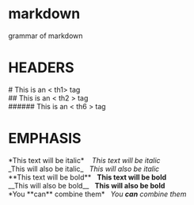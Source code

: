 # markdown
grammar of markdown

# HEADERS
\#  This is an < th1> tag  
\#\#  This is an < th2 > tag  
\#\#\#\#\#\# This is an < th6 > tag  

# EMPHASIS
\*This text will be italic\* &nbsp;&nbsp; 
*This text will be italic*  
\_This will also be italic\_&nbsp;&nbsp;
_This will also be italic_  
\*\*This text will be bold\*\*&nbsp;&nbsp;
**This text will be bold**  
\_\_This will also be bold\_\_&nbsp;&nbsp;
__This will also be bold__  
\*You \*\*can\*\* combine them\*&nbsp;&nbsp;
*You **can** combine them*
